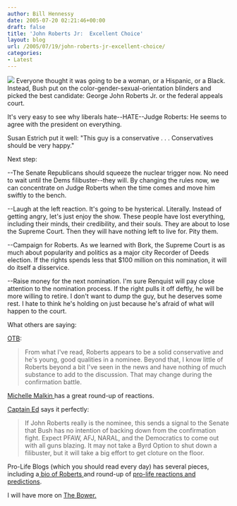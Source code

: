 ```yaml
---
author: Bill Hennessy
date: 2005-07-20 02:21:46+00:00
draft: false
title: 'John Roberts Jr:  Excellent Choice'
layout: blog
url: /2005/07/19/john-roberts-jr-excellent-choice/
categories:
- Latest
---
```


![](/wp-content/roberts.jpg)
Everyone thought it was going to be a woman, or a Hispanic, or a Black.  Instead, Bush put on the color-gender-sexual-orientation blinders and picked the best candidate:  George John Roberts Jr. or the federal appeals court.

It's very easy to see why liberals hate--HATE--Judge Roberts:  He seems to agree with the president on everything.

Susan Estrich put it well:  "This guy is a conservative . . . Conservatives should be very happy."

Next step:

--The Senate Republicans should squeeze the nuclear trigger now.  No need to wait until the Dems filibuster--they will.  By changing the rules now, we can concentrate on Judge Roberts when the time comes and move him swiftly to the bench.

--Laugh at the left reaction.  It's going to be hysterical.  Literally.  Instead of getting angry, let's just enjoy  the show.  These people have lost everything, including their minds, their credibility, and their souls.  They are about to lose the Supreme Court.  Then they will have nothing left to live for.  Pity them.

--Campaign for Roberts.  As we learned with Bork, the Supreme Court is as much about popularity and politics as  a major city Recorder of Deeds election.  If the rights spends less that $100 million on this nomination, it will do itself a disservice.

--Raise money for the next nomination.  I'm sure Renquist will pay close attention to the nomination process.  If the right pulls it off deftly, he will be more willing to retire.  I don't want to dump the guy, but he deserves some rest.  I hate to think he's holding on just because he's afraid of what will happen to the court.

What others are saying:

[OTB](https://www.outsidethebeltway.com/archives/11377):



> From what I've read, Roberts appears to be a solid conservative and he's young, good qualities in a nominee. Beyond that, I know little of Roberts beyond a bit I've seen in the news and have nothing of much substance to add to the discussion. That may change during the confirmation battle.



[Michelle Malkin ](https://michellemalkin.com/archives/003061.htm)has a great round-up of reactions.

[Captain Ed](https://www.captainsquartersblog.com/mt/archives/005000.php) says it perfectly:



> If John Roberts really is the nominee, this sends a signal to the Senate that Bush has no intention of backing down from the confirmation fight. Expect PFAW, AFJ, NARAL, and the Democratics to come out with all guns blazing. It may not take a Byrd Option to shut down a filibuster, but it will take a big effort to get cloture on the floor.



Pro-Life Blogs (which you should read every day) has several pieces, including a[ bio of Roberts ](https://www.prolifeblogs.com/articles/archives/2005/07/background_on_j.php)and round-up of [pro-life reactions and predictions](https://www.prolifeblogs.com/articles/archives/2005/07/prolife_respons.php).

I will have more on [The Bower.](https://thebower.blogspot.com)



